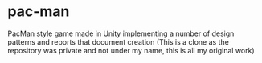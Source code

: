 # pac-man
PacMan style game made in Unity implementing a number of design patterns and reports that document creation
(This is a clone as the repository was private and not under my name, this is all my original work)
